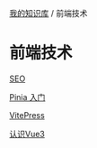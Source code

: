 [我的知识库](../README.md) / 前端技术

# 前端技术

[SEO](build-site-seo-config.md)

[Pinia 入门](pinia.md)

[VitePress](vitepress.md)

[认识Vue3](vue3.md)
